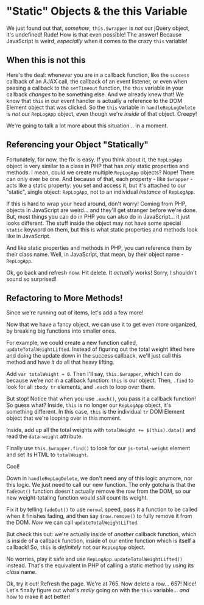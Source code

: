 # "Static" Objects & the this Variable

We just found out that, *somehow*, `this.$wrapper` is *not* our jQuery object,
it's undefined! Rude! How is that even possible! The answer! Because JavaScript is
weird, *especially* when it comes to the crazy `this` variable!

## When this is not this

Here's the deal: whenever you are in a callback function, like the `success` callback
of an AJAX call, the callback of an event listener, or even when passing a callback
to the `setTimeout` function, the `this` variable in your callback *changes* to be
something else. And we already knew that! We know that `this` in our event handler
is actually a reference to the DOM Element object that was clicked. So the `this`
variable in `handleRepLogDelete` is *not* our `RepLogApp` object, even though we're
*inside* of that object. Creepy!

We're going to talk a lot more about this situation... in a moment.

## Referencing your Object "Statically"

Fortunately, for now, the fix is easy. If you think about it, the `RepLogApp` object
is very similar to a class in PHP that has *only* static properties and methods.
I mean, could we create multiple `RepLogApp` objects? Nope! There can only ever be
one. And because of that, each property - like `$wrapper` - acts like a static property:
you set and access it, but it's attached to our "static", single object: `RepLogApp`,
not to an individual *instance* of `RepLogApp`. 

If this is hard to wrap your head around, don't worry! Coming from PHP, objects in
JavaScript are weird... and they'll get stranger before we're done. But, most things
you can do in PHP you can also do in JavaScript... it just looks different. The
stuff inside the object may not have some special `static` keyword on them, but this
is what static properties and methods look like in JavaScript.

And like static properties and methods in PHP, you can reference them by their class
name. Well, in JavaScript, that mean, by their object name - `RepLogApp`.

Ok, go back and refresh now. Hit delete. It *actually* works! Sorry, I shouldn't
sound so surprised!

## Refactoring to More Methods!

Since we're running out of items, let's add a few more!

Now that we have a fancy object, we can use it to get even *more* organized, by
breaking big functions into smaller ones.

For example, we could create a new function called, `updateTotalWeightLifted`. Instead
of figuring out the total weight lifted here and doing the update down in the success
callback, we'll just call this method and have *it* do all that heavy lifting.

Add `var totalWeight = 0`. Then I'll say, `this.$wrapper`, which I can do because
we're *not* in a callback function: `this` is our object. Then, `.find` to look for
all `tbody tr` elements, and `.each` to loop over them.

But stop! Notice that when you use `.each()`, you pass it a callback function! So
guess what? Inside, `this` is no longer our `RepLogApp` object, it's something different.
In this case, `this` is the individual `tr` DOM Element object that we're looping over
in this moment.

Inside, add up all the total weights with `totalWeight += $(this).data()` and read
the `data-weight` attribute.

Finally use `this.$wrapper.find()` to look for our `js-total-weight` element and
set its HTML to `totalWeight`.

Cool!

Down in `handleRepLogDelete`, we don't need any of this logic anymore, nor this
logic. We just need to call our new function. The only gotcha is that the `fadeOut()`
function doesn't actually remove the row from the DOM, so our new weight-totaling
function would *still* count its weight.

Fix it by telling `fadeOut()` to use `normal` speed, pass it a function to be called
when it finishes fading, and then say `$row.remove()` to fully remove it from the
DOM. *Now* we can call `updateTotalWeightLifted`.

But check this out: we're actually inside of *another* callback function, which is
inside of a callback function, inside of our entire function which is itself a callback!
So, `this` is *definitely* not our `RepLogApp` object.

No worries, play it safe and use `RepLogApp.updateTotalWeightLifted()` instead.
That's the equivalent in PHP of calling a static method by using its *class* name.

Ok, try it out! Refresh the page. We're at 765. Now delete a row... 657! Nice! Let's
finally figure out what's *really* going on with the `this` variable... *and* how
to make it act better!
